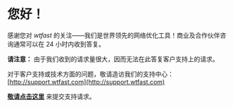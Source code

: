 # 您好！

感谢您对 *wtfast* 的关注——我们是世界领先的网络优化工具！商业及合作伙伴咨询通常可以在 24 小时内收到答复。

**请注意：** 由于我们收到的请求量很大，因而无法在此答复客户支持上的请求。

对于客户支持或技术方面的问题，敬请造访我们的支持中心：  [http://support.wtfast.com](http://support.wtfast.com)

**[敬请点击这里](https://wtfast.zendesk.com/hc/en-us/requests/new)** 来提交支持请求。